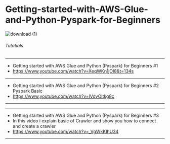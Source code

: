 # Getting-started-with-AWS-Glue-and-Python-Pyspark-for-Beginners

![download (1)](https://user-images.githubusercontent.com/39345855/200565135-024a7a49-0bf2-478a-b3d2-208ccfb133c3.png)


###### Tutotials 
------------------------------------------------------------------------
* Getting started with AWS Glue and Python (Pyspark) for Beginners #1
* https://www.youtube.com/watch?v=XeqWKn1jOI8&t=134s
------------------------------------------------------------------------
* Getting started with AWS Glue and Python (Pyspark) for Beginners #2 Pyspark Basic 
* https://www.youtube.com/watch?v=lVdvOltkg8c
------------------------------------------------------------------------
------------------------------------------------------------------------
* Getting started with AWS Glue and Python (Pyspark) for Beginners #3
* In this video i explain basic of Crawler and show you how to connect and create a crawler 
* https://www.youtube.com/watch?v=_VgWkKIhU34
------------------------------------------------------------------------